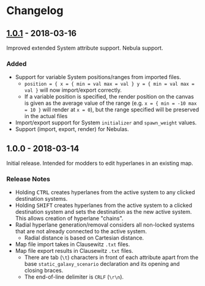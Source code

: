 # Changelog

## [1.0.1] - 2018-03-16
Improved extended System attribute support. Nebula support.

### Added
* Support for variable System positions/ranges from imported files.
  - `position = { x = { min = val max = val } y = { min = val max = val }` will now import/export correctly.
  - If a variable position is specified, the render position on the canvas is given as the average value of the range (e.g. `x = { min = -10 max = 10 }` will render at `x = 0`), but the range specified will be preserved in the actual files
* Import/export support for System `initializer` and `spawn_weight` values.
* Support (import, export, render) for Nebulas.

## 1.0.0 - 2018-03-14
Initial release. Intended for modders to edit hyperlanes in an existing map.
### Release Notes
* Holding <kbd>CTRL</kbd> creates hyperlanes from the active system to any clicked destination systems.
* Holding <kbd>SHIFT</kbd> creates hyperlanes from the active system to a clicked destination system and sets the destination as the new active system. This allows creation of hyperlane "chains".
* Radial hyperlane generation/removal considers all non-locked systems that are not already connected to the active system.
  - Radial distance is based on Cartesian distance.
* Map file import takes in Clausewitz `.txt` files.
* Map file export results in Clausewitz `.txt` files.
  - There are tab (`\t`) characters in front of each attribute apart from the base `static_galaxy_scenario` declaration and its opening and closing braces.
  - The end-of-line delimiter is `CRLF` (`\r\n`).

[Unreleased]: https://github.com/mat3049/stellaris-galaxy-tool/compare/1.0.1...HEAD
[1.0.1]: https://github.com/mat3049/stellaris-galaxy-tool/compare/1.0.0...1.0.1